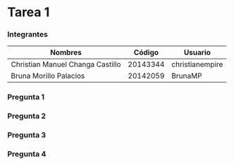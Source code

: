 # Tarea 1

### Integrantes
| Nombres                          | Código   | Usuario         |
| -------------------------------- | -------- | --------------- |
| Christian Manuel Changa Castillo | 20143344 | christianempire |
| Bruna Morillo Palacios           | 20142059 | BrunaMP         |

### Pregunta 1

### Pregunta 2

### Pregunta 3

### Pregunta 4